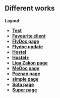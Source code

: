 ## Different works

**Layout**
 - **[Test](https://vitaminvp.github.io/softcom/react_webpack_starter/dist/)**
 - **[Favourite client](https://vitaminvp.github.io/softcom/FavouriteClient)**
 - **[FlyDoc page](https://vitaminvp.github.io/softcom/FlyDoc-page)**
 - **[Flydoc update](https://vitaminvp.github.io/softcom/flydoc-update)**
 - **[Hostel](https://vitaminvp.github.io/softcom/hostel)**
 - **[Hostel+](https://vitaminvp.github.io/softcom/hostel2)**
 - **[Liga Zakon page](https://vitaminvp.github.io/softcom/ligazakon/)**
 - **[MeDoc page](https://vitaminvp.github.io/softcom/MeDoc/)**
 - **[Poznan page](https://vitaminvp.github.io/softcom/Poznan/)**
 - **[simple page](https://vitaminvp.github.io/softcom/simple/)**
 - **[Sota page](https://vitaminvp.github.io/softcom/sota/)**
 - **[Super page](https://vitaminvp.github.io/softcom/super/)**

